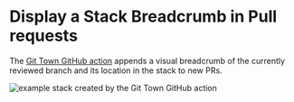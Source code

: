 # Display a Stack Breadcrumb in Pull requests

The
[Git Town GitHub action](https://github.com/marketplace/actions/git-town-github-action)
appends a visual breadcrumb of the currently reviewed branch and its location in
the stack to new PRs.

![example stack created by the Git Town GitHub action](https://raw.githubusercontent.com/git-town/action/main/docs/example-visualization.png)
